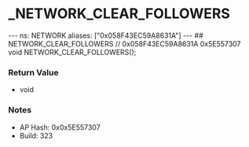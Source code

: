 # _NETWORK_CLEAR_FOLLOWERS

--- ns: NETWORK aliases: ["0x058F43EC59A8631A"] --- ## NETWORK_CLEAR_FOLLOWERS  // 0x058F43EC59A8631A 0x5E557307 void NETWORK_CLEAR_FOLLOWERS();

### Return Value
* void

### Notes
* AP Hash: 0x0x5E557307
* Build: 323

